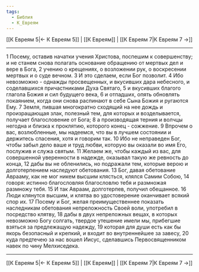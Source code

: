 ```yaml
---
tags:
  - Библия
  - К_Евреям
---
```

[[К Евреям 5|← К Евреям 5]] | [[К Евреям]] | [[К Евреям 7|К Евреям 7 →]]

---
1 Посему, оставив начатки учения Христова, поспешим к совершенству; и не станем снова полагать основание обращению от мертвых дел и вере в Бога,
2 учению о крещениях, о возложении рук, о воскресении мертвых и о суде вечном.
3 И это сделаем, если Бог позволит.
4 Ибо невозможно - однажды просвещенных, и вкусивших дара небесного, и соделавшихся причастниками Духа Святаго,
5 и вкусивших благого глагола Божия и сил будущего века,
6 и отпадших, опять обновлять покаянием, когда они снова распинают в себе Сына Божия и ругаются Ему.
7 Земля, пившая многократно сходящий на нее дождь и произращающая злак, полезный тем, для которых и возделывается, получает благословение от Бога;
8 а производящая терния и волчцы негодна и близка к проклятию, которого конец - сожжение.
9 Впрочем о вас, возлюбленные, мы надеемся, что вы в лучшем состоянии и держитесь спасения, хотя и говорим так.
10 Ибо не неправеден Бог, чтобы забыл дело ваше и труд любви, которую вы оказали во имя Его, послужив и служа святым.
11 Желаем же, чтобы каждый из вас, для совершенной уверенности в надежде, оказывал такую же ревность до конца,
12 дабы вы не обленились, но подражали тем, которые верою и долготерпением наследуют обетования.
13 Бог, давая обетование Аврааму, как не мог никем высшим клясться, клялся Самим Собою,
14 говоря: истинно благословляя благословлю тебя и размножая размножу тебя.
15 И так Авраам, долготерпев, получил обещанное.
16 Люди клянутся высшим, и клятва во удостоверение оканчивает всякий спор их.
17 Посему и Бог, желая преимущественнее показать наследникам обетования непреложность Своей воли, употребил в посредство клятву,
18 дабы в двух непреложных вещах, в которых невозможно Богу солгать, твердое утешение имели мы, прибегшие взяться за предлежащую надежду,
19 которая для души есть как бы якорь безопасный и крепкий, и входит во внутреннейшее за завесу,
20 куда предтечею за нас вошел Иисус, сделавшись Первосвященником навек по чину Мелхиседека.

---
[[К Евреям 5|← К Евреям 5]] | [[К Евреям]] | [[К Евреям 7|К Евреям 7 →]]